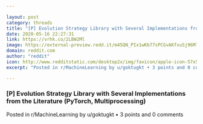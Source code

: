 ```yaml
---

layout: post
category: threads
title: "[P] Evolution Strategy Library with Several Implementations from the Literature (PyTorch, Multiprocessing)"
date: 2020-05-16 22:27:31
link: https://vrhk.co/2LBW2Ml
image: https://external-preview.redd.it/m45QN_PIx1wKb77sPCGvAKfxuSj96M7C3tBEZllQ9og.jpg?width=400&height=209.42408377&auto=webp&crop=400:209.42408377,smart&s=1501525229907de91eea62c261faaed3767564f1
domain: reddit.com
author: "reddit"
icon: http://www.redditstatic.com/desktop2x/img/favicon/apple-icon-57x57.png
excerpt: "Posted in r/MachineLearning by u/goktugkt • 3 points and 0 comments"

---
```


### [P] Evolution Strategy Library with Several Implementations from the Literature (PyTorch, Multiprocessing)

Posted in r/MachineLearning by u/goktugkt • 3 points and 0 comments